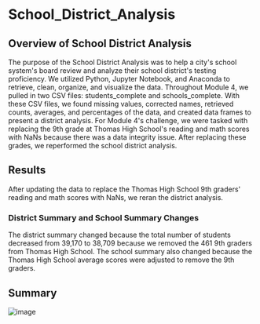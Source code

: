 # School_District_Analysis

## Overview of School District Analysis
The purpose of the School District Analysis was to help a city's school system's board review and analyze their school district's testing proficiency. We utilized Python, Jupyter Notebook, and Anaconda to retrieve, clean, organize, and visualize the data. Throughout Module 4, we pulled in two CSV files: students_complete and schools_complete. With these CSV files, we found missing values, corrected names, retrieved counts, averages, and percentages of the data, and created data frames to present a district analysis. For Module 4's challenge, we were tasked with replacing the 9th grade at Thomas High School's reading and math scores with NaNs because there was a data integrity issue. After replacing these grades, we reperformed the school district analysis.

## Results
After updating the data to replace the Thomas High School 9th graders' reading and math scores with NaNs, we reran the district analysis.

### District Summary and School Summary Changes
The district summary changed because the total number of students decreased from 39,170 to 38,709 because we removed the 461 9th graders from Thomas High School. The school summary also changed because the Thomas High School average scores were adjusted to remove the 9th graders. 

## Summary

![image](https://user-images.githubusercontent.com/88783255/133934460-c3b16626-11ea-4c5c-b05e-effc034251eb.png)
